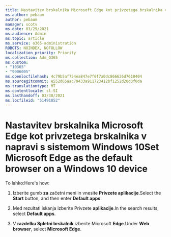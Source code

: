 ```yaml
---
title: Nastavitev brskalnika Microsoft Edge kot privzetega brskalnika v napravi s sistemom Windows 10
ms.author: pebaum
author: pebaum
manager: scotv
ms.date: 03/29/2021
ms.audience: Admin
ms.topic: article
ms.service: o365-administration
ROBOTS: NOINDEX, NOFOLLOW
localization_priority: Priority
ms.collection: Adm_O365
ms.custom:
- "10365"
- "9006005"
ms.openlocfilehash: 4c79b5af754ea847e7f0f7a0dc866626d7610404
ms.sourcegitcommit: e552d65aac79433a911723412bf1252d20d3f0da
ms.translationtype: MT
ms.contentlocale: sl-SI
ms.lasthandoff: 03/30/2021
ms.locfileid: "51491852"
---
```

# <a name="set-microsoft-edge-as-the-default-browser-on-a-windows-10-device"></a><span data-ttu-id="75b56-102">Nastavitev brskalnika Microsoft Edge kot privzetega brskalnika v napravi s sistemom Windows 10</span><span class="sxs-lookup"><span data-stu-id="75b56-102">Set Microsoft Edge as the default browser on a Windows 10 device</span></span>

<span data-ttu-id="75b56-103">To lahko:</span><span class="sxs-lookup"><span data-stu-id="75b56-103">Here's how:</span></span>

1. <span data-ttu-id="75b56-104">Izberite gumb **za** začetni meni in vnesite **Privzete aplikacije**.</span><span class="sxs-lookup"><span data-stu-id="75b56-104">Select the **Start** button, and then enter **Default apps**.</span></span>

1. <span data-ttu-id="75b56-105">Med rezultati iskanja izberite Privzete **aplikacije**.</span><span class="sxs-lookup"><span data-stu-id="75b56-105">In the search results, select **Default apps**.</span></span>

1. <span data-ttu-id="75b56-106">V **razdelku Spletni brskalnik** izberite Microsoft **Edge**.</span><span class="sxs-lookup"><span data-stu-id="75b56-106">Under **Web browser**, select **Microsoft Edge**.</span></span>
